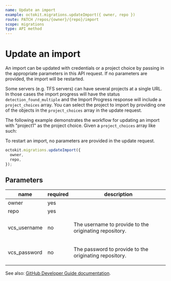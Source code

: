 ```yaml
---
name: Update an import
example: octokit.migrations.updateImport({ owner, repo })
route: PATCH /repos/{owner}/{repo}/import
scope: migrations
type: API method
---
```


# Update an import

An import can be updated with credentials or a project choice by passing in the appropriate parameters in this API request. If no parameters are provided, the import will be restarted.

Some servers (e.g. TFS servers) can have several projects at a single URL. In those cases the import progress will have the status `detection_found_multiple` and the Import Progress response will include a `project_choices` array. You can select the project to import by providing one of the objects in the `project_choices` array in the update request.

The following example demonstrates the workflow for updating an import with "project1" as the project choice. Given a `project_choices` array like such:

To restart an import, no parameters are provided in the update request.

```js
octokit.migrations.updateImport({
  owner,
  repo,
});
```

## Parameters

<table>
  <thead>
    <tr>
      <th>name</th>
      <th>required</th>
      <th>description</th>
    </tr>
  </thead>
  <tbody>
    <tr><td>owner</td><td>yes</td><td>

</td></tr>
<tr><td>repo</td><td>yes</td><td>

</td></tr>
<tr><td>vcs_username</td><td>no</td><td>

The username to provide to the originating repository.

</td></tr>
<tr><td>vcs_password</td><td>no</td><td>

The password to provide to the originating repository.

</td></tr>
  </tbody>
</table>

See also: [GitHub Developer Guide documentation](https://developer.github.com/v3/migrations/source_imports/#update-an-import).
